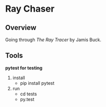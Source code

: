 # Ray Chaser

## Overview
Going through *The Ray Tracer* by Jamis Buck.

## Tools

**pytest for testing**
  1. install
      - pip install pytest
  2. run
      - cd tests
      - py.test
